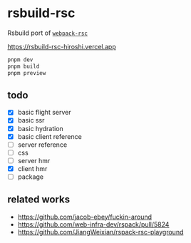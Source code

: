 # rsbuild-rsc

Rsbuild port of [`webpack-rsc`](https://github.com/hi-ogawa/experiments/tree/main/webpack-rsc)

https://rsbuild-rsc-hiroshi.vercel.app

```sh
pnpm dev
pnpm build
pnpm preview
```

## todo

- [x] basic flight server
- [x] basic ssr
- [x] basic hydration
- [x] basic client reference
- [ ] server reference
- [ ] css
- [ ] server hmr
- [x] client hmr
- [ ] package

## related works

- https://github.com/jacob-ebey/fuckin-around
- https://github.com/web-infra-dev/rspack/pull/5824
- https://github.com/JiangWeixian/rspack-rsc-playground
